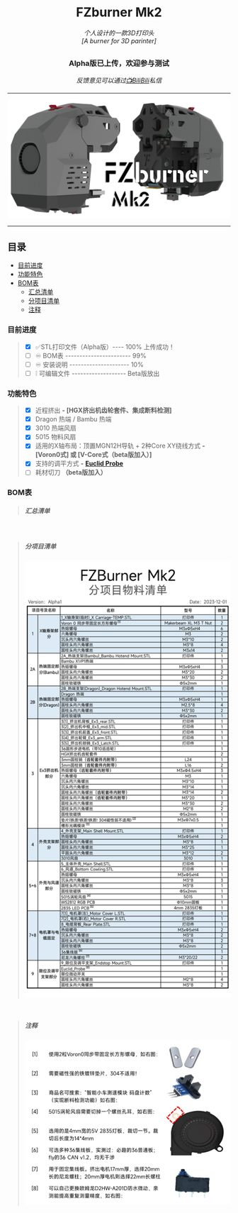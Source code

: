 <h1 align="center">FZburner Mk2</h1>

*<p align="center">个人设计的一款3D打印头
  <br />
  [A burner for 3D parinter]</p>*



## <h3 align="center"> Alpha版已上传，欢迎参与测试 </h3>
 *<p align="center">反馈意见可以通过[📺BiliBili](https://space.bilibili.com/1898517)私信</p>*

 ---
 
![FZburner-Mk2](Images-效果图/FZBurner_Mk2.png)

 ---

 ## 目录

- [目前进度](#目前进度)
- [功能特色](#功能特色)
- [BOM表](#BOM表)
  - [汇总清单](#汇总清单)
  - [分项目清单](#分项目清单)
  - [注释](#注释)
    
### 目前进度 

> - [x] ✅STL打印文件（Alpha版）---- 100%  上传成功！
> - [ ]  ♾ BOM表 -----------------------     99%
> - [ ]  ♾ 安装说明 ---------------------     10%
> - [ ]  ❕ 可编辑文件 -------------------  Beta版放出
 
### 功能特色

> - [x] 近程挤出  **- [HGX挤出机齿轮套件、集成断料检测]**
> - [x] Dragon 热端 / Bambu 热端
> - [x] 3010 热端风扇
> - [x] 5015 物料风扇
> - [x] 适用的X轴布局：顶置MGN12H导轨 + 2种Core XY绕线方式    **- [Voron0式] 或 [V-Core式（beta版加入）]**
> - [x] 支持的调平方式  **-** [**Euclid Probe**](https://github.com/nionio6915/Euclid_Probe)
> - [ ] 耗材切刀 **（beta版加入）**

### BOM表

> ##### 汇总清单
>
  <br />
  
>##### 分项目清单
> ![分项目清单](Images-效果图/分项目物料清单.png)
  <br />
  
>##### 注释
> ![物料清单注释.png](Images-效果图/物料清单注释.png)
  <br />
